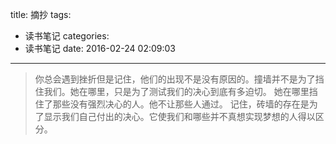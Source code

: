 title: 摘抄
tags:
  - 读书笔记
categories:
  - 读书笔记
date: 2016-02-24 02:09:03
---
>你总会遇到挫折但是记住，他们的出现不是没有原因的。撞墙并不是为了挡住我们。她在哪里，只是为了测试我们的决心到底有多迫切。
她在哪里挡住了那些没有强烈决心的人。他不让那些人通过。
记住，砖墙的存在是为了显示我们自己付出的决心。它使我们和哪些并不真想实现梦想的人得以区分。